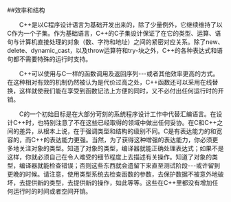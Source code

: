 ##效率和结构

&emsp;&emsp;C++是以C程序设计语言为基础开发出来的，除了少量例外，它继续维持了以C作为一个子集。作为基础语言，C++的C子集设计保证了在它的类型、运算、语句与计算机直接处理的对象（数、字符和地址）之间的紧密对应关系。除了new、delete、dynamic_cast，以及throw运算符和try-块之外，C++的各种表达式和语句都不需要特殊的运行时支持。

&emsp;&emsp;C++可以使用与C一样的函数调用及返回序列---或者其他效率更高的方式。在这种相对有效的机制仍然被认为是代价过高之处，C++函数还可以采用在线替换，这样就使我们能在享受到函数记法上方便的同时，又不必付出任何运行时的开销。

&emsp;&emsp;C的一个初始目标是在大部分苛刻的系统程序设计工作中代替汇编语言。在设计C++时，也特别注意了不在这些已经取得的领域中做出任何妥协。在C和C++之间的差异，从根本上说，在于强调类型和结构的级别不同。C是有表达能力的和宽容的，而C++的表达能力更强。当然，为了获得这种增强的表达能力，你必须更多地关注对象的类型。知道了对象的类型，编译器就能正确处理表达式；如果不是这样，你就必须自己在令人难受的细节程度上去描述有关操作。知道了对象的类型，编译器就能检查错误；否则这些东西就会遗留下来直至测试阶段---或许留到更晚的时候。请注意，使用类型系统去检查函数的参数，去保护数据不被意外地破坏，去提供新的类型，去提供新的操作，如此等等。这些在C++里都没有增加任何运行时的时间或者空间开销。